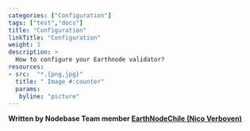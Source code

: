 ```yaml
---
categories: ["Configuration"]
tags: ["test","docs"] 
title: "Configuration"
linkTitle: "Configuration"
weight: 3
description: >
  How to configure your Earthnode validator?
resources:
- src:  "*.{png,jpg}"
  title: " Image #:counter"
  params:
   byline: "picture"
---
```


**Written by Nodebase Team member [EarthNodeChile (Nico Verboven)](https://twitter.com/EarthNodeChile)**
